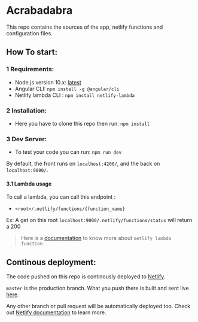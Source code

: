 # Acrabadabra

This repo contains the sources of the app, netlify functions and configuration files.

## How To start:

### 1 Requirements:

* Node.js version 10.x: [latest](https://nodejs.org/en/download/current/)
* Angular CLI: `npm install -g @angular/cli`
* Netlify lambda CLI : `npm install netlify-lambda`
    
### 2 Installation:

* Here you have to clone this repo then run: 
    `npm install`
    
### 3 Dev Server:

* To test your code you can run:
    `npm run dev`
   
 By default, the front runs on `localhost:4200/`, and the back on `localhost:9000/`.

#### 3.1 Lambda usage

To call a lambda, you can call this endpoint : 
- `<root>/.netlify/functions/{function_name}`

Ex: A get on this root `localhost:9000/.netlify/functions/status` will return a 200

> Here is a [documentation](https://www.netlify.com/docs/functions/#javascript-lambda-functions) to know more about `netlify lambda function` 

## Continous deployment:

The code pushed on this repo is continously deployed to [Netlify](https://www.netlify.com/).

`master` is the production branch. What you push there is built and sent live [here](https://acrabadabra.netlify.com/).

Any other branch or pull request will be automatically deployed too. Check out [Netlify documentation](https://www.netlify.com/docs/continuous-deployment/) to learn more.